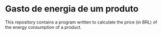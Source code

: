 # Gasto de energia de um produto

This repository contains a program written to calculate the price (in BRL) of the energy consumption of a product. 
